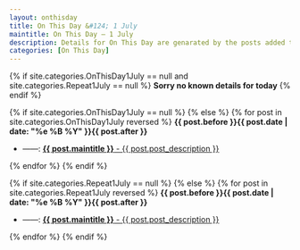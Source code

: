 ```yaml
---
layout: onthisday
title: On This Day &#124; 1 July
maintitle: On This Day — 1 July
description: Details for On This Day are genarated by the posts added to the website so the content is subject to changes/updates over time.
categories: [On This Day]
---
```


{% if site.categories.OnThisDay1July == null and site.categories.Repeat1July == null %}
<strong>Sorry no known details for today</strong>
{% endif %}

{% if site.categories.OnThisDay1July == null %}
{% else %}
{% for post in site.categories.OnThisDay1July reversed %}
<strong>{{ post.before }}{{ post.date | date: "%e %B %Y" }}{{ post.after }}</strong>
<ul>
<li> ——: <a href="{{ post.url }}"><strong>{{ post.maintitle }}</strong> - {{ post.post_description }}</a></li>
</ul>
{% endfor %}
{% endif %}

{% if site.categories.Repeat1July == null %}
{% else %}
{% for post in site.categories.Repeat1July reversed %}
<strong>{{ post.before }}{{ post.date | date: "%e %B %Y" }}{{ post.after }}</strong>
<ul>
<li> ——: <a href="{{ post.url }}"><strong>{{ post.maintitle }}</strong> - {{ post.post_description }}</a></li>
</ul>
{% endfor %}
{% endif %}
